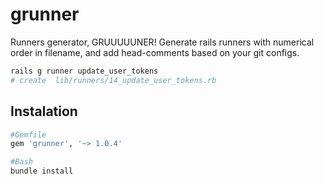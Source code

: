 # grunner

Runners generator, GRUUUUUNER!
Generate rails runners with numerical order in filename, and add head-comments based on your git configs.
```ruby
rails g runner update_user_tokens
# create  lib/runners/14_update_user_tokens.rb
```

## Instalation
```ruby
#Gemfile
gem 'grunner', '~> 1.0.4'

#Bash
bundle install
```
